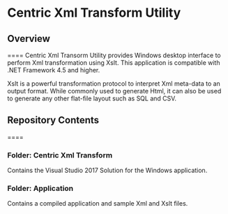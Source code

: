 # Centric Xml Transform Utility

## Overview
====
Centric Xml Transorm Utility provides Windows desktop interface to perform Xml transformation using Xslt.  This application is compatible with .NET Framework 4.5 and higher.

Xslt is a powerful transformation protocol to interpret Xml meta-data to an output format.  While commonly used to generate Html, it can also be used to generate any other flat-file layout such as SQL and CSV.

## Repository Contents
====
### Folder: Centric Xml Transform
Contains the Visual Studio 2017 Solution for the Windows application.

### Folder: Application
Contains a compiled application and sample Xml and Xslt files.

